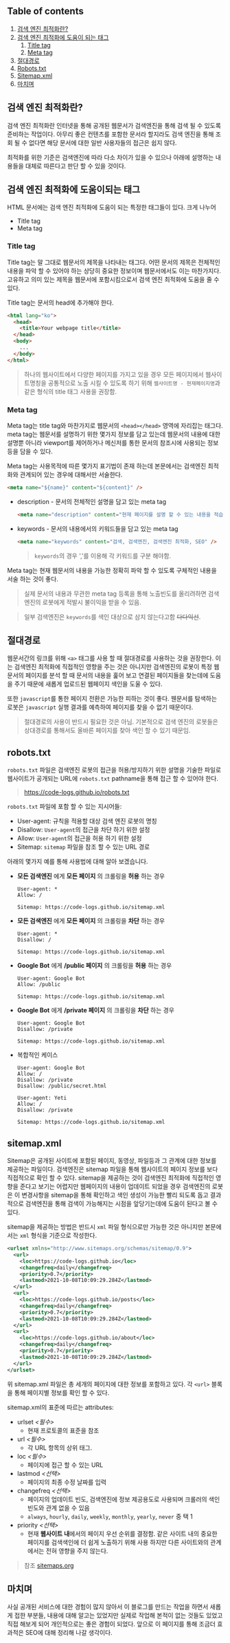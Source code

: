 ## Table of contents

1. [검색 엔진 최적화란?](#검색-엔진-최적화란)
1. [검색 엔진 최적화에 도움이 되는 태그](#검색-엔진-최적화에-도움이-되는-태그)
   1. [Title tag](#title-tag)
   1. [Meta tag](#meta-tag)
1. [절대경로](#절대경로)
1. [Robots.txt](#robotstxt)
1. [Sitemap.xml](#sitemapxml)
1. [마치며](#마치며)

## 검색 엔진 최적화란?

검색 엔진 최적화란 인터넷을 통해 공개된 웹문서가 검색엔진을 통해 검색 될 수 있도록 준비하는 작업이다.
아무리 좋은 컨텐츠를 포함한 문서라 할지라도 검색 엔진을 통해 조회 될 수 없다면 해당 문서에 대한 일반 사용자들의 접근은 쉽지 않다.

최적화를 위한 기준은 검색엔진에 따라 다소 차이가 있을 수 있으나 아래에 설명하는 내용들을 대체로 따른다고 판단 할 수 있을 것이다.

## 검색 엔진 최적화에 도움이되는 태그

HTML 문서에는 검색 엔진 최적화에 도움이 되는 특정한 태그들이 있다.
크게 나누어

- Title tag
- Meta tag

### Title tag

Title tag는 말 그대로 웹문서의 제목을 나타내는 태그다.
어떤 문서의 제목은 전체적인 내용을 파악 할 수 있어야 하는 상당히 중요한 정보이며 웹문서에서도 이는 마찬가지다. 고유하고 의미 있는 제목을 웹문서에 포함시킴으로서 검색 엔진 최적화에 도움을 줄 수 있다.

Title tag는 문서의 head에 추가해야 한다.

```html
<html lang="ko">
  <head>
    <title>Your webpage title</title>
  </head>
  <body>
    ...
  </body>
</html>
```

> 하나의 웹사이트에서 다양한 페이지를 가지고 있을 경우 모든 페이지에서 웹사이트명칭을 공통적으로 노출 시킬 수 있도록 하기 위해 `웹사이트명 - 현재페이지명`과 같은 형식의 title 태그 사용을 권장함.

### Meta tag

Meta tag는 title tag와 마찬가지로 웹문서의 `<head></head>` 영역에 자리잡는 태그다.
meta tag는 웹문서를 설명하기 위한 몇가지 정보를 담고 있는데 웹문서의 내용에 대한 설명뿐 아니라
viewport를 제어하거나 메신저를 통한 문서의 참조시에 사용되는 정보 등을 담을 수 있다.

Meta tag는 사용목적에 따른 몇가지 표기법이 존재 하는데 본문에서는 검색엔진 최적화와 관계되어 있는 경우에 대해서만 서술한다.

```html
<meta name="${name}" content="${content}" />
```

- description - 문서의 전체적인 설명을 담고 있는 meta tag

  ```html
  <meta name="description" content="현재 페이지를 설명 할 수 있는 내용을 적습니다." />
  ```

- keywords - 문서의 내용에서의 키워드들을 담고 있는 meta tag

  ```html
  <meta name="keywords" content="검색, 검색엔진, 검색엔진 최적화, SEO" />
  ```

  > `keywords`의 경우 ','를 이용해 각 키워드를 구분 해야함.

Meta tag는 현재 웹문서의 내용을 가능한 정확히 파악 할 수 있도록 구체적인 내용을 서술 하는 것이 좋다.

> 실제 문서의 내용과 무관한 meta tag 등록을 통해 노출빈도를 올리려하면 검색엔진의 로봇에게 적발시 불이익을 받을 수 있음.

> 일부 검색엔진은 `keywords`를 색인 대상으로 삼지 않는다고함 ~~다다익선~~.

## 절대경로

웹문서간의 링크를 위해 `<a>` 태그를 사용 할 때 절대경로를 사용하는 것을 권장한다. 이는 검색엔진 최적화에 직접적인 영향을 주는 것은 아니지만 검색엔진의 로봇이 특정 웹문서의 페이지를 분석 할 때 문서의 내용을 훑어 보고 연결된 페이지들을 찾는데에 도움을 주기 때문에 새롭게 업로드된 웹페이지 색인을 도울 수 있다.

또한 `javascript`를 통한 페이지 전환은 가능한 피하는 것이 좋다. 웬문서를 탐색하는 로봇은 `javascript` 실행 결과를 예측하여 페이지를 찾을 수 없기 때문이다.

> 절대경로의 사용이 반드시 필요한 것은 아님. 기본적으로 검색 엔진의 로봇들은 상대경로를 통해서도 올바른 페이지를 찾아 색인 할 수 있기 때문임.

## robots.txt

`robots.txt` 파일은 검색엔진 로봇의 접근을 허용/방지하기 위한 설명을 기술한 파일로 웹사이트가 공개되는 URL에 `robots.txt` pathname을 통해 접근 할 수 있어야 한다.

> https://code-logs.github.io/robots.txt

`robots.txt` 파일에 포함 할 수 있는 지시어들:

- User-agent: 규칙을 적용할 대상 검색 엔진 로봇의 명칭
- Disallow: `User-agent`의 접근을 차단 하기 위한 설정
- Allow: `User-agent`의 접근을 허용 하기 위한 설정
- Sitemap: `sitemap` 파일을 참조 할 수 있는 URL 경로

아래의 몇가지 예를 통해 사용법에 대해 알아 보겠습니다.

- **모든 검색엔진** 에게 **모든 페이지** 의 크롤링을 **허용** 하는 경우

  ```
  User-agent: *
  Allow: /

  Sitemap: https://code-logs.github.io/sitemap.xml
  ```

- **모든 검색엔진** 에게 **모든 페이지** 의 크롤링을 **차단** 하는 경우

  ```
  User-agent: *
  Disallow: /

  Sitemap: https://code-logs.github.io/sitemap.xml
  ```

- **Google Bot** 에게 **/public 페이지** 의 크롤링을 **허용** 하는 경우

  ```
  User-agent: Google Bot
  Allow: /public

  Sitemap: https://code-logs.github.io/sitemap.xml
  ```

- **Google Bot** 에게 **/private 페이지** 의 크롤링을 **차단** 하는 경우

  ```
  User-agent: Google Bot
  Disallow: /private

  Sitemap: https://code-logs.github.io/sitemap.xml
  ```

- 복합적인 케이스

  ```
  User-agent: Google Bot
  Allow: /
  Disallow: /private
  Disallow: /public/secret.html

  User-agent: Yeti
  Allow: /
  Disallow: /private

  Sitemap: https://code-logs.github.io/sitemap.xml
  ```

## sitemap.xml

Sitemap은 공개된 사이트에 포함된 페이지, 동영상, 파일등과 그 관계에 대한 정보를 제공하는 파일이다. 검색엔진은 sitemap 파일을 통해 웹사이트의 페이지 정보를 보다 직접적으로 확인 할 수 있다. sitemap을 제공하는 것이 검색엔진 최적화에 직접적인 영향을 준다고 보기는 어렵지만 웹페이지의 내용이 업데이트 되었을 경우 검색엔진의 로봇은 이 변경사항을 sitemap을 통해 확인하고 색인 생성이 가능한 빨리 되도록 돕고 결과적으로 검색엔진을 통해 검색이 가능해지는 시점을 앞당기는데에 도움이 된다고 볼 수 있다.

sitemap을 제공하는 방법은 반드시 `xml` 파일 형식으로만 가능한 것은 아니지만 본문에서는 `xml` 형식을 기준으로 작성한다.

```xml
<urlset xmlns="http://www.sitemaps.org/schemas/sitemap/0.9">
  <url>
    <loc>https://code-logs.github.io</loc>
    <changefreq>daily</changefreq>
    <priority>0.7</priority>
    <lastmod>2021-10-08T10:09:29.284Z</lastmod>
  </url>
  <url>
    <loc>https://code-logs.github.io/posts</loc>
    <changefreq>daily</changefreq>
    <priority>0.7</priority>
    <lastmod>2021-10-08T10:09:29.284Z</lastmod>
  </url>
  <url>
    <loc>https://code-logs.github.io/about</loc>
    <changefreq>daily</changefreq>
    <priority>0.7</priority>
    <lastmod>2021-10-08T10:09:29.284Z</lastmod>
  </url>
</urlset>
```

위 sitemap.xml 파일은 총 세개의 페이지에 대한 정보를 포함하고 있다. 각 `<url>` 블록을 통해 페이지별 정보를 확인 할 수 있다.

sitemap.xml의 표준에 따르는 attributes:

- urlset _<필수>_
  - 현재 프로토콜의 표준을 참조
- url _<필수>_
  - 각 URL 항목의 상위 태그.
- loc _<필수>_
  - 페이지에 접근 할 수 있는 URL
- lastmod _<선택>_
  - 페이지의 최종 수정 날짜를 입력
- changefreq _<선택>_
  - 페이지의 업데이트 빈도, 검색엔진에 정보 제공용도로 사용되며 크롤러의 색인 빈도와 관계 없을 수 있음
  - `always`, `hourly`, `daily`, `weekly`, `monthly`, `yearly`, `never` 중 택 1
- priority _<선택>_
  - 현재 **웹사이트 내**에서의 페이지 우선 순위를 결정함. 같은 사이트 내의 중요한 페이지를 검색색인에 더 쉽게 노출하기 위해 사용 하지만 다른 사이트와의 관계에서는 전혀 영향을 주지 않는다.

> 참조
> [sitemaps.org](https://www.sitemaps.org/ko/protocol.html)

## 마치며

사실 공개된 서비스에 대한 경험이 많지 않아서 이 블로그를 만드는 작업을 하면서 새롭게 접한 부분들, 내용에 대해 알고는 있었지만 실제로 작업해 본적이 없는 것들도 있었고 직접 해보게 되어 개인적으로는 좋은 경험이 되었다.
앞으로 이 페이지를 통해 조금더 효과적은 SEO에 대해 정리해 나갈 생각이다.
